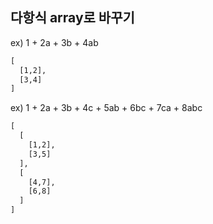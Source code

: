 ## 다항식 array로 바꾸기

ex) 1 + 2a + 3b + 4ab

```txt
[
  [1,2],
  [3,4]
]
```

ex) 1 + 2a + 3b + 4c + 5ab + 6bc + 7ca + 8abc

```txt
[
  [
    [1,2],
    [3,5]
  ],
  [
    [4,7],
    [6,8]
  ]
]
```

